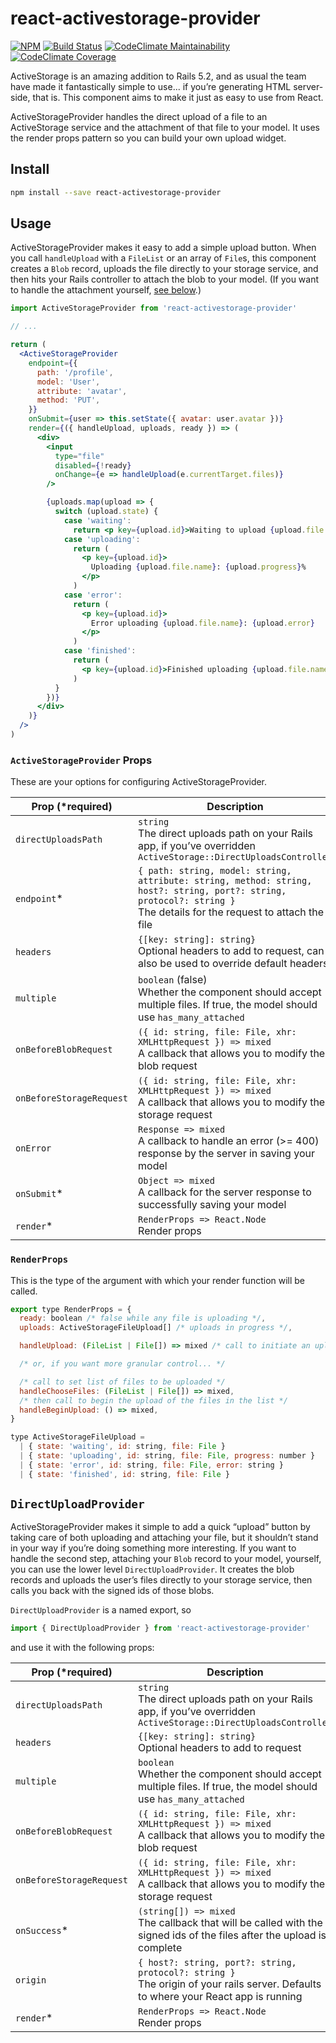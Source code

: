 # react-activestorage-provider

[![NPM](https://img.shields.io/npm/v/react-activestorage-provider.svg)](https://www.npmjs.com/package/react-activestorage-provider)
[![Build Status](https://semaphoreci.com/api/v1/cbothner/react-activestorage-provider/branches/master/shields_badge.svg)](https://semaphoreci.com/cbothner/react-activestorage-provider)
[![CodeClimate Maintainability](https://img.shields.io/codeclimate/maintainability/cbothner/react-activestorage-provider.svg)](https://codeclimate.com/github/cbothner/react-activestorage-provider/maintainability)
[![CodeClimate Coverage](https://img.shields.io/codeclimate/coverage/cbothner/react-activestorage-provider.svg)](https://codeclimate.com/github/cbothner/react-activestorage-provider/coverage)

ActiveStorage is an amazing addition to Rails 5.2, and as usual the team have made it fantastically simple to use... if you’re generating HTML server-side, that is. This component aims to make it just as easy to use from React.

ActiveStorageProvider handles the direct upload of a file to an ActiveStorage service and the attachment of that file to your model. It uses the render props pattern so you can build your own upload widget.

## Install

```bash
npm install --save react-activestorage-provider
```

## Usage

ActiveStorageProvider makes it easy to add a simple upload button. When you call `handleUpload` with a `FileList` or an array of `File`s, this component creates a `Blob` record, uploads the file directly to your storage service, and then hits your Rails controller to attach the blob to your model. (If you want to handle the attachment yourself, [see below](#directuploadprovider).)

```jsx
import ActiveStorageProvider from 'react-activestorage-provider'

// ...

return (
  <ActiveStorageProvider
    endpoint={{
      path: '/profile',
      model: 'User',
      attribute: 'avatar',
      method: 'PUT',
    }}
    onSubmit={user => this.setState({ avatar: user.avatar })}
    render={({ handleUpload, uploads, ready }) => (
      <div>
        <input
          type="file"
          disabled={!ready}
          onChange={e => handleUpload(e.currentTarget.files)}
        />

        {uploads.map(upload => {
          switch (upload.state) {
            case 'waiting':
              return <p key={upload.id}>Waiting to upload {upload.file.name}</p>
            case 'uploading':
              return (
                <p key={upload.id}>
                  Uploading {upload.file.name}: {upload.progress}%
                </p>
              )
            case 'error':
              return (
                <p key={upload.id}>
                  Error uploading {upload.file.name}: {upload.error}
                </p>
              )
            case 'finished':
              return (
                <p key={upload.id}>Finished uploading {upload.file.name}</p>
              )
          }
        })}
      </div>
    )}
  />
)
```

### `ActiveStorageProvider` Props

These are your options for configuring ActiveStorageProvider.

| Prop (\*required)        | Description                                                                                                                                                               |
| ------------------------ | ------------------------------------------------------------------------------------------------------------------------------------------------------------------------- |
| `directUploadsPath`      | `string`<br />The direct uploads path on your Rails app, if you’ve overridden `ActiveStorage::DirectUploadsController`                                                    |
| `endpoint`\*             | `{ path: string, model: string, attribute: string, method: string, host?: string, port?: string, protocol?: string }`<br />The details for the request to attach the file |
| `headers`                | `{[key: string]: string}`<br/>Optional headers to add to request, can also be used to override default headers                                                            |
| `multiple`               | `boolean` (false)<br/>Whether the component should accept multiple files. If true, the model should use `has_many_attached`                                               |
| `onBeforeBlobRequest`    | `({ id: string, file: File, xhr: XMLHttpRequest }) => mixed`<br />A callback that allows you to modify the blob request                                                   |
| `onBeforeStorageRequest` | `({ id: string, file: File, xhr: XMLHttpRequest }) => mixed`<br />A callback that allows you to modify the storage request                                                |
| `onError`                | `Response => mixed`<br />A callback to handle an error (>= 400) response by the server in saving your model                                                               |
| `onSubmit`\*             | `Object => mixed`<br />A callback for the server response to successfully saving your model                                                                               |
| `render`\*               | `RenderProps => React.Node`<br />Render props                                                                                                                             |

### `RenderProps`

This is the type of the argument with which your render function will be called.

```jsx
export type RenderProps = {
  ready: boolean /* false while any file is uploading */,
  uploads: ActiveStorageFileUpload[] /* uploads in progress */,

  handleUpload: (FileList | File[]) => mixed /* call to initiate an upload */,

  /* or, if you want more granular control... */

  /* call to set list of files to be uploaded */
  handleChooseFiles: (FileList | File[]) => mixed,
  /* then call to begin the upload of the files in the list */
  handleBeginUpload: () => mixed,
}

type ActiveStorageFileUpload =
  | { state: 'waiting', id: string, file: File }
  | { state: 'uploading', id: string, file: File, progress: number }
  | { state: 'error', id: string, file: File, error: string }
  | { state: 'finished', id: string, file: File }
```

## `DirectUploadProvider`

ActiveStorageProvider makes it simple to add a quick “upload” button by taking care of both uploading and attaching your file, but it shouldn’t stand in your way if you’re doing something more interesting. If you want to handle the second step, attaching your `Blob` record to your model, yourself, you can use the lower level `DirectUploadProvider`. It creates the blob records and uploads the user’s files directly to your storage service, then calls you back with the signed ids of those blobs.

`DirectUploadProvider` is a named export, so

```jsx
import { DirectUploadProvider } from 'react-activestorage-provider'
```

and use it with the following props:

| Prop (\*required)        | Description                                                                                                                             |
| ------------------------ | --------------------------------------------------------------------------------------------------------------------------------------- |
| `directUploadsPath`      | `string`<br />The direct uploads path on your Rails app, if you’ve overridden `ActiveStorage::DirectUploadsController`                  |
| `headers`                | `{[key: string]: string}`<br/>Optional headers to add to request                                                                        |
| `multiple`               | `boolean`<br/>Whether the component should accept multiple files. If true, the model should use `has_many_attached`                     |
| `onBeforeBlobRequest`    | `({ id: string, file: File, xhr: XMLHttpRequest }) => mixed`<br />A callback that allows you to modify the blob request                 |
| `onBeforeStorageRequest` | `({ id: string, file: File, xhr: XMLHttpRequest }) => mixed`<br />A callback that allows you to modify the storage request              |
| `onSuccess`\*            | `(string[]) => mixed`<br />The callback that will be called with the signed ids of the files after the upload is complete               |
| `origin`                 | `{ host?: string, port?: string, protocol?: string }`<br />The origin of your rails server. Defaults to where your React app is running |
| `render`\*               | `RenderProps => React.Node`<br />Render props                                                                                           |

